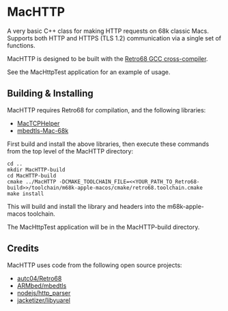 # MacHTTP
A very basic C++ class for making HTTP requests on 68k classic Macs. Supports both HTTP and HTTPS (TLS 1.2) 
communication via a single set of functions.

MacHTTP is designed to be built with the [Retro68 GCC cross-compiler](https://github.com/autc04/Retro68).

See the MacHttpTest application for an example of usage.

## Building & Installing
MacHTTP requires Retro68 for compilation, and the following libraries:

* [MacTCPHelper](https://github.com/antscode/MacTCPHelper)
* [mbedtls-Mac-68k](https://github.com/antscode/mbedtls-Mac-68k)

First build and install the above libraries, then execute these commands from the top level of the MacHTTP directory:

    cd ..
    mkdir MacHTTP-build
    cd MacHTTP-build
    cmake ../MacHTTP -DCMAKE_TOOLCHAIN_FILE=<<YOUR_PATH_TO_Retro68-build>>/toolchain/m68k-apple-macos/cmake/retro68.toolchain.cmake
    make install

This will build and install the library and headers into the m68k-apple-macos toolchain.

The MacHttpTest application will be in the MacHTTP-build directory.

## Credits
MacHTTP uses code from the following open source projects:

* [autc04/Retro68](https://github.com/autc04/Retro68)
* [ARMbed/mbedtls](https://github.com/ARMmbed/mbedtls)
* [nodejs/http_parser](https://github.com/nodejs/http-parser)
* [jacketizer/libyuarel](https://github.com/jacketizer/libyuarel)